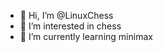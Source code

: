 - 👋 Hi, I’m @LinuxChess
- 👀 I’m interested in chess
- 🌱 I’m currently learning minimax

<!---
LinuxChess/LinuxChess is a ✨ special ✨ repository because its `README.md` (this file) appears on your GitHub profile.
You can click the Preview link to take a look at your changes.
--->
